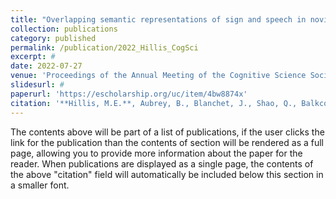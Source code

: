 ```yaml
---
title: "Overlapping semantic representations of sign and speech in novice sign language learners"
collection: publications
category: published
permalink: /publication/2022_Hillis_CogSci
excerpt: #
date: 2022-07-27
venue: 'Proceedings of the Annual Meeting of the Cognitive Science Society'
slidesurl: #
paperurl: 'https://escholarship.org/uc/item/4bw8874x'
citation: '**Hillis, M.E.**, Aubrey, B., Blanchet, J., Shao, Q., Balkcom, D., Zhou, X., & Kraemer, D. J. M. (2022) Overlapping semantic representations of sign and speech in novice sign language learners. Proceedings of the Annual Meeting of the Cognitive Science Society. 44 (44)'
---
```


The contents above will be part of a list of publications, if the user clicks the link for the publication than the contents of section will be rendered as a full page, allowing you to provide more information about the paper for the reader. When publications are displayed as a single page, the contents of the above "citation" field will automatically be included below this section in a smaller font.
